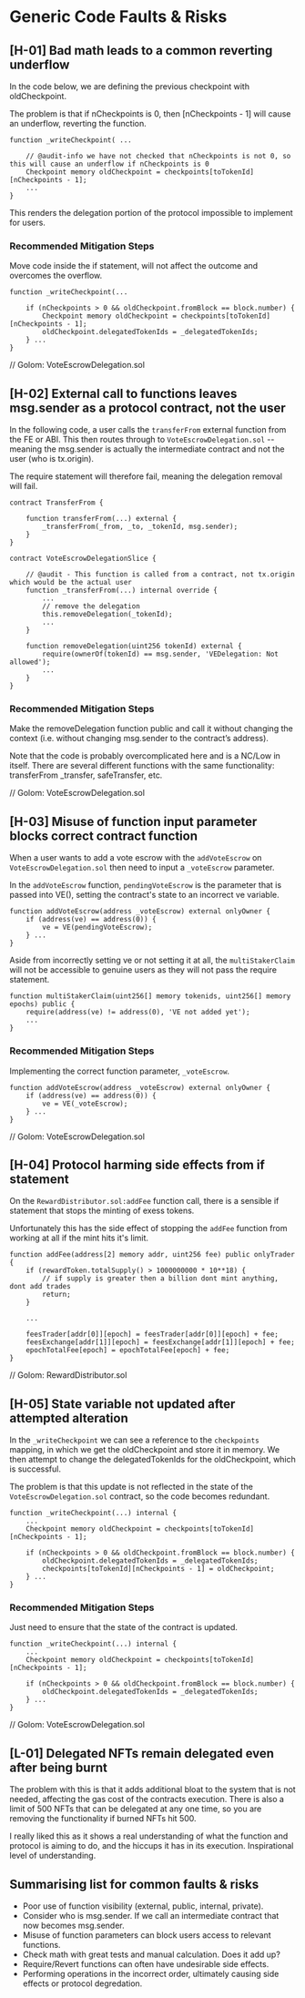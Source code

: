 # Generic Code Faults & Risks

## [H-01] Bad math leads to a common reverting underflow

In the code below, we are defining the previous checkpoint with oldCheckpoint.

The problem is that if nCheckpoints is 0, then [nCheckpoints - 1] will cause an underflow, reverting the function.

```
function _writeCheckpoint( ...

    // @audit-info we have not checked that nCheckpoints is not 0, so this will cause an underflow if nCheckpoints is 0
    Checkpoint memory oldCheckpoint = checkpoints[toTokenId][nCheckpoints - 1];
    ...
}
```

This renders the delegation portion of the protocol impossible to implement for users.

### Recommended Mitigation Steps

Move code inside the if statement, will not affect the outcome and overcomes the overflow.

```
function _writeCheckpoint(...

    if (nCheckpoints > 0 && oldCheckpoint.fromBlock == block.number) {
        Checkpoint memory oldCheckpoint = checkpoints[toTokenId][nCheckpoints - 1];
        oldCheckpoint.delegatedTokenIds = _delegatedTokenIds;
    } ...
}
```

// Golom: VoteEscrowDelegation.sol

## [H-02] External call to functions leaves msg.sender as a protocol contract, not the user

In the following code, a user calls the `transferFrom` external function from the FE or ABI. 
This then routes through to `VoteEscrowDelegation.sol` -- meaning the msg.sender is actually the intermediate contract and not the user (who is tx.origin).

The require statement will therefore fail, meaning the delegation removal will fail.

```
contract TransferFrom {
    
    function transferFrom(...) external {
        _transferFrom(_from, _to, _tokenId, msg.sender);
    }
}

contract VoteEscrowDelegationSlice {

    // @audit - This function is called from a contract, not tx.origin which would be the actual user
    function _transferFrom(...) internal override {
        ...
        // remove the delegation
        this.removeDelegation(_tokenId);
        ...
    }

    function removeDelegation(uint256 tokenId) external {
        require(ownerOf(tokenId) == msg.sender, 'VEDelegation: Not allowed');
        ...
    }
}
```

### Recommended Mitigation Steps
Make the removeDelegation function public and call it without changing the context (i.e. without changing msg.sender to the contract’s address).

Note that the code is probably overcomplicated here and is a NC/Low in itself. There are several different functions with the same functionality: transferFrom _transfer, safeTransfer, etc.

// Golom: VoteEscrowDelegation.sol

## [H-03] Misuse of function input parameter blocks correct contract function

When a user wants to add a vote escrow with the `addVoteEscrow` on `VoteEscrowDelegation.sol` then need to input a `_voteEscrow` parameter.

In the `addVoteEscrow` function, `pendingVoteEscrow` is the parameter that is passed into VE(), setting the contract's state to an incorrect ve variable.

```
function addVoteEscrow(address _voteEscrow) external onlyOwner {
    if (address(ve) == address(0)) {
        ve = VE(pendingVoteEscrow);
    } ...
}
```

Aside from incorrectly setting ve or not setting it at all, the `multiStakerClaim` will not be accessible to genuine users as they will not pass the require statement.

```
function multiStakerClaim(uint256[] memory tokenids, uint256[] memory epochs) public {
    require(address(ve) != address(0), 'VE not added yet');
    ...
}
```

### Recommended Mitigation Steps

Implementing the correct function parameter, `_voteEscrow`.

```
function addVoteEscrow(address _voteEscrow) external onlyOwner {
    if (address(ve) == address(0)) {
        ve = VE(_voteEscrow);
    } ...
}
```

// Golom: VoteEscrowDelegation.sol

## [H-04] Protocol harming side effects from if statement

On the `RewardDistributor.sol:addFee` function call, there is a sensible if statement that stops the minting of exess tokens.

Unfortunately this has the side effect of stopping the `addFee` function from working at all if the mint hits it's limit.

```
function addFee(address[2] memory addr, uint256 fee) public onlyTrader {
    if (rewardToken.totalSupply() > 1000000000 * 10**18) {
        // if supply is greater then a billion dont mint anything, dont add trades
        return;
    } 
    
    ...
    
    feesTrader[addr[0]][epoch] = feesTrader[addr[0]][epoch] + fee;
    feesExchange[addr[1]][epoch] = feesExchange[addr[1]][epoch] + fee;
    epochTotalFee[epoch] = epochTotalFee[epoch] + fee;
}
```

// Golom: RewardDistributor.sol

## [H-05] State variable not updated after attempted alteration

In the `_writeCheckpoint` we can see a reference to the `checkpoints` mapping, in which we get the oldCheckpoint and store it in memory.
We then attempt to change the delegatedTokenIds for the oldCheckpoint, which is successful.

The problem is that this update is not reflected in the state of the `VoteEscrowDelegation.sol` contract, so the code becomes redundant.

```
function _writeCheckpoint(...) internal {
    ...
    Checkpoint memory oldCheckpoint = checkpoints[toTokenId][nCheckpoints - 1];

    if (nCheckpoints > 0 && oldCheckpoint.fromBlock == block.number) {
        oldCheckpoint.delegatedTokenIds = _delegatedTokenIds;
        checkpoints[toTokenId][nCheckpoints - 1] = oldCheckpoint;
    } ...
}
```

### Recommended Mitigation Steps

Just need to ensure that the state of the contract is updated.

```
function _writeCheckpoint(...) internal {
    ...
    Checkpoint memory oldCheckpoint = checkpoints[toTokenId][nCheckpoints - 1];

    if (nCheckpoints > 0 && oldCheckpoint.fromBlock == block.number) {
        oldCheckpoint.delegatedTokenIds = _delegatedTokenIds;
    } ...
}
```

// Golom: VoteEscrowDelegation.sol

## [L-01] Delegated NFTs remain delegated even after being burnt

The problem with this is that it adds additional bloat to the system that is not needed, affecting the gas cost of the contracts execution.
There is also a limit of 500 NFTs that can be delegated at any one time, so you are removing the functionality if burned NFTs hit 500.

I really liked this as it shows a real understanding of what the function and protocol is aiming to do, and the hiccups it has in its execution.
Inspirational level of understanding.

## Summarising list for common faults & risks
- Poor use of function visibility (external, public, internal, private).
- Consider who is msg.sender. If we call an intermediate contract that now becomes msg.sender.
- Misuse of function parameters can block users access to relevant functions.
- Check math with great tests and manual calculation. Does it add up?
- Require/Revert functions can often have undesirable side effects.
- Performing operations in the incorrect order, ultimately causing side effects or protocol degredation.
